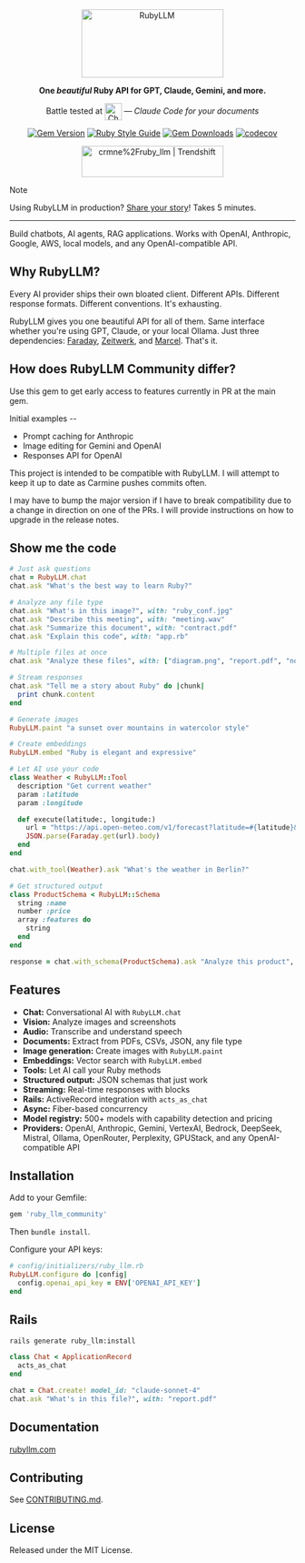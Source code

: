 <div align="center">

<picture>
  <source media="(prefers-color-scheme: dark)" srcset="/docs/assets/images/logotype_dark.svg">
  <img src="/docs/assets/images/logotype.svg" alt="RubyLLM" height="120" width="250">
</picture>

<strong>One *beautiful* Ruby API for GPT, Claude, Gemini, and more.</strong>

Battle tested at [<picture><source media="(prefers-color-scheme: dark)" srcset="https://chatwithwork.com/logotype-dark.svg"><img src="https://chatwithwork.com/logotype.svg" alt="Chat with Work" height="30" align="absmiddle"></picture>](https://chatwithwork.com) — *Claude Code for your documents*

[![Gem Version](https://badge.fury.io/rb/ruby_llm.svg?a=7)](https://badge.fury.io/rb/ruby_llm)
[![Ruby Style Guide](https://img.shields.io/badge/code_style-standard-brightgreen.svg)](https://github.com/testdouble/standard)
[![Gem Downloads](https://img.shields.io/gem/dt/ruby_llm)](https://rubygems.org/gems/ruby_llm)
[![codecov](https://codecov.io/gh/crmne/ruby_llm/branch/main/graph/badge.svg?a=2)](https://codecov.io/gh/crmne/ruby_llm)

<a href="https://trendshift.io/repositories/13640" target="_blank"><img src="https://trendshift.io/api/badge/repositories/13640" alt="crmne%2Fruby_llm | Trendshift" style="width: 250px; height: 55px;" width="250" height="55"/></a>
</div>

> [!NOTE]
> Using RubyLLM in production? [Share your story](https://tally.so/r/3Na02p)! Takes 5 minutes.

---

Build chatbots, AI agents, RAG applications. Works with OpenAI, Anthropic, Google, AWS, local models, and any OpenAI-compatible API.

## Why RubyLLM?

Every AI provider ships their own bloated client. Different APIs. Different response formats. Different conventions. It's exhausting.

RubyLLM gives you one beautiful API for all of them. Same interface whether you're using GPT, Claude, or your local Ollama. Just three dependencies: [Faraday](https://github.com/lostisland/faraday), [Zeitwerk](https://github.com/fxn/zeitwerk), and [Marcel](https://github.com/rails/marcel). That's it.

## How does RubyLLM Community differ?

Use this gem to get early access to features currently in PR at the main gem. 

Initial examples --

- Prompt caching for Anthropic 
- Image editing for Gemini and OpenAI 
- Responses API for OpenAI

This project is intended to be compatible with RubyLLM. I will attempt to keep it up to date as Carmine pushes commits often.

I may have to bump the major version if I have to break compatibility due to a change in direction on one of the PRs. I will provide instructions on how to upgrade in the release notes.

## Show me the code

```ruby
# Just ask questions
chat = RubyLLM.chat
chat.ask "What's the best way to learn Ruby?"
```

```ruby
# Analyze any file type
chat.ask "What's in this image?", with: "ruby_conf.jpg"
chat.ask "Describe this meeting", with: "meeting.wav"
chat.ask "Summarize this document", with: "contract.pdf"
chat.ask "Explain this code", with: "app.rb"
```

```ruby
# Multiple files at once
chat.ask "Analyze these files", with: ["diagram.png", "report.pdf", "notes.txt"]
```

```ruby
# Stream responses
chat.ask "Tell me a story about Ruby" do |chunk|
  print chunk.content
end
```

```ruby
# Generate images
RubyLLM.paint "a sunset over mountains in watercolor style"
```

```ruby
# Create embeddings
RubyLLM.embed "Ruby is elegant and expressive"
```

```ruby
# Let AI use your code
class Weather < RubyLLM::Tool
  description "Get current weather"
  param :latitude
  param :longitude

  def execute(latitude:, longitude:)
    url = "https://api.open-meteo.com/v1/forecast?latitude=#{latitude}&longitude=#{longitude}&current=temperature_2m,wind_speed_10m"
    JSON.parse(Faraday.get(url).body)
  end
end

chat.with_tool(Weather).ask "What's the weather in Berlin?"
```

```ruby
# Get structured output
class ProductSchema < RubyLLM::Schema
  string :name
  number :price
  array :features do
    string
  end
end

response = chat.with_schema(ProductSchema).ask "Analyze this product", with: "product.txt"
```

## Features

* **Chat:** Conversational AI with `RubyLLM.chat`
* **Vision:** Analyze images and screenshots
* **Audio:** Transcribe and understand speech
* **Documents:** Extract from PDFs, CSVs, JSON, any file type
* **Image generation:** Create images with `RubyLLM.paint`
* **Embeddings:** Vector search with `RubyLLM.embed`
* **Tools:** Let AI call your Ruby methods
* **Structured output:** JSON schemas that just work
* **Streaming:** Real-time responses with blocks
* **Rails:** ActiveRecord integration with `acts_as_chat`
* **Async:** Fiber-based concurrency
* **Model registry:** 500+ models with capability detection and pricing
* **Providers:** OpenAI, Anthropic, Gemini, VertexAI, Bedrock, DeepSeek, Mistral, Ollama, OpenRouter, Perplexity, GPUStack, and any OpenAI-compatible API

## Installation

Add to your Gemfile:
```ruby
gem 'ruby_llm_community'
```
Then `bundle install`.

Configure your API keys:
```ruby
# config/initializers/ruby_llm.rb
RubyLLM.configure do |config|
  config.openai_api_key = ENV['OPENAI_API_KEY']
end
```

## Rails

```bash
rails generate ruby_llm:install
```

```ruby
class Chat < ApplicationRecord
  acts_as_chat
end

chat = Chat.create! model_id: "claude-sonnet-4"
chat.ask "What's in this file?", with: "report.pdf"
```

## Documentation

[rubyllm.com](https://rubyllm.com)

## Contributing

See [CONTRIBUTING.md](CONTRIBUTING.md).

## License

Released under the MIT License.
